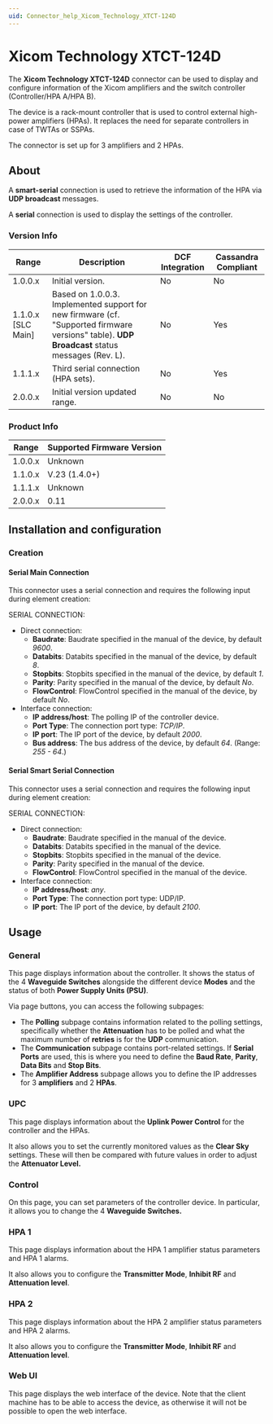 ```yaml
---
uid: Connector_help_Xicom_Technology_XTCT-124D
---
```


# Xicom Technology XTCT-124D

The **Xicom Technology XTCT-124D** connector can be used to display and configure information of the Xicom amplifiers and the switch controller (Controller/HPA A/HPA B).

The device is a rack-mount controller that is used to control external high-power amplifiers (HPAs). It replaces the need for separate controllers in case of TWTAs or SSPAs.

The connector is set up for 3 amplifiers and 2 HPAs.

## About

A **smart-serial** connection is used to retrieve the information of the HPA via **UDP broadcast** messages.

A **serial** connection is used to display the settings of the controller.

### Version Info

| **Range**     | **Description**                                                                                                                               | **DCF Integration** | **Cassandra Compliant** |
|----------------------|-----------------------------------------------------------------------------------------------------------------------------------------------|---------------------|-------------------------|
| 1.0.0.x              | Initial version.                                                                                                                              | No                  | No                      |
| 1.1.0.x \[SLC Main\] | Based on 1.0.0.3. Implemented support for new firmware (cf. "Supported firmware versions" table). **UDP Broadcast** status messages (Rev. L). | No                  | Yes                     |
| 1.1.1.x              | Third serial connection (HPA sets).                                                                                                           | No                  | Yes                     |
| 2.0.0.x              | Initial version updated range.                                                                                                                | No                  | No                      |

### Product Info

| Range | Supported Firmware Version |
|------------------|-----------------------------|
| 1.0.0.x          | Unknown                     |
| 1.1.0.x          | V.23 (1.4.0+)               |
| 1.1.1.x          | Unknown                     |
| 2.0.0.x          | 0.11                        |

## Installation and configuration

### Creation

#### Serial Main Connection

This connector uses a serial connection and requires the following input during element creation:

SERIAL CONNECTION:

- Direct connection:
  - **Baudrate**: Baudrate specified in the manual of the device, by default *9600*.
  - **Databits**: Databits specified in the manual of the device, by default *8*.
  - **Stopbits**: Stopbits specified in the manual of the device, by default *1*.
  - **Parity**: Parity specified in the manual of the device, by default *No*.
  - **FlowControl**: FlowControl specified in the manual of the device, by default *No*.
- Interface connection:
  - **IP address/host**: The polling IP of the controller device.
  - **Port Type**: The connection port type: *TCP/IP*.
  - **IP port**: The IP port of the device, by default *2000*.
  - **Bus address**: The bus address of the device, by default *64*. (Range: *255 - 64*.)

#### Serial Smart Serial Connection

This connector uses a serial connection and requires the following input during element creation:

SERIAL CONNECTION:

- Direct connection:
  - **Baudrate**: Baudrate specified in the manual of the device.
  - **Databits**: Databits specified in the manual of the device.
  - **Stopbits**: Stopbits specified in the manual of the device.
  - **Parity**: Parity specified in the manual of the device.
  - **FlowControl**: FlowControl specified in the manual of the device.
- Interface connection:
  - **IP address/host**: *any*.
  - **Port Type**: The connection port type: UDP/IP.
  - **IP port**: The IP port of the device, by default *2100*.

## Usage

### General

This page displays information about the controller. It shows the status of the 4 **Waveguide Switches** alongside the different device **Modes** and the status of both **Power Supply Units (PSU)**.

Via page buttons, you can access the following subpages:

- The **Polling** subpage contains information related to the polling settings, specifically whether the **Attenuation** has to be polled and what the maximum number of **retries** is for the **UDP** communication.
- The **Communication** subpage contains port-related settings. If **Serial Ports** are used, this is where you need to define the **Baud Rate**, **Parity**, **Data Bits** and **Stop Bits**.
- The **Amplifier Address** subpage allows you to define the IP addresses for 3 **amplifiers** and 2 **HPAs**.

### UPC

This page displays information about the **Uplink Power Control** for the controller and the HPAs.

It also allows you to set the currently monitored values as the **Clear Sky** settings. These will then be compared with future values in order to adjust the **Attenuator Level.**

### Control

On this page, you can set parameters of the controller device. In particular, it allows you to change the 4 **Waveguide Switches.**

### HPA 1

This page displays information about the HPA 1 amplifier status parameters and HPA 1 alarms.

It also allows you to configure the **Transmitter Mode**, **Inhibit RF** and **Attenuation level**.

### HPA 2

This page displays information about the HPA 2 amplifier status parameters and HPA 2 alarms.

It also allows you to configure the **Transmitter Mode**, **Inhibit RF** and **Attenuation level**.

### Web UI

This page displays the web interface of the device. Note that the client machine has to be able to access the device, as otherwise it will not be possible to open the web interface.
